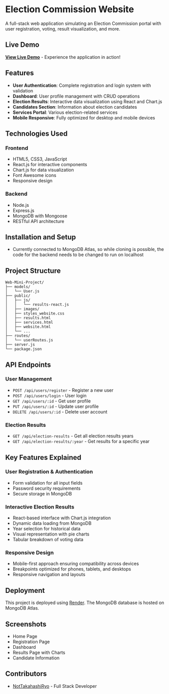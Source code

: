 # Election Commission Website

A full-stack web application simulating an Election Commission portal with user registration, voting, result visualization, and more.

## Live Demo

**[View Live Demo](https://web-mini-project-ec.onrender.com/website.html)** - Experience the application in action!

## Features

- **User Authentication**: Complete registration and login system with validation
- **Dashboard**: User profile management with CRUD operations
- **Election Results**: Interactive data visualization using React and Chart.js
- **Candidates Section**: Information about election candidates
- **Services Portal**: Various election-related services
- **Mobile Responsive**: Fully optimized for desktop and mobile devices

## Technologies Used

### Frontend
- HTML5, CSS3, JavaScript
- React.js for interactive components
- Chart.js for data visualization
- Font Awesome icons
- Responsive design

### Backend
- Node.js
- Express.js
- MongoDB with Mongoose
- RESTful API architecture

## Installation and Setup

- Currently connected to MongoDB Atlas, so while cloning is possible, the code for the backend needs to be changed to run on localhost

## Project Structure

```
Web-Mini-Project/
├── models/
│   └── User.js
├── public/
│   ├── js/
│   │   └── results-react.js
│   ├── images/
│   ├── styles_website.css
│   ├── results.html
│   ├── services.html
│   ├── website.html
│   └── ...
├── routes/
│   └── userRoutes.js
├── server.js
└── package.json
```

## API Endpoints

### User Management
- `POST /api/users/register` - Register a new user
- `POST /api/users/login` - User login
- `GET /api/users/:id` - Get user profile
- `PUT /api/users/:id` - Update user profile
- `DELETE /api/users/:id` - Delete user account

### Election Results
- `GET /api/election-results` - Get all election results years
- `GET /api/election-results/:year` - Get results for a specific year

## Key Features Explained

### User Registration & Authentication
- Form validation for all input fields
- Password security requirements
- Secure storage in MongoDB

### Interactive Election Results
- React-based interface with Chart.js integration
- Dynamic data loading from MongoDB
- Year selection for historical data
- Visual representation with pie charts
- Tabular breakdown of voting data

### Responsive Design
- Mobile-first approach ensuring compatibility across devices
- Breakpoints optimized for phones, tablets, and desktops
- Responsive navigation and layouts

## Deployment

This project is deployed using [Render](https://render.com/). The MongoDB database is hosted on MongoDB Atlas.

## Screenshots

- Home Page
- Registration Page
- Dashboard
- Results Page with Charts
- Candidate Information

## Contributors

- [NotTakahashiRyo](https://github.com/NotTakahashiRyo) - Full Stack Developer
